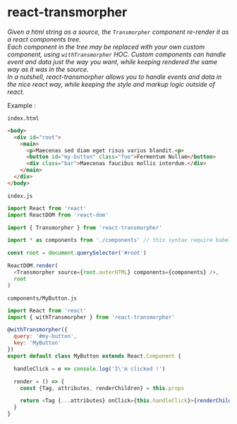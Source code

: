 # react-transmorpher

*Given a html string as a source, the `Transmorpher` component re-render it as a react components tree.  
Each component in the tree may be replaced with your own custom component, using `withTransmorpher` HOC. Custom components can handle event and data just the way you want, while keeping rendered the same way as it was in the source.  
In a nutshell, react-transmorpher allows you to handle events and data in the nice react way, while keeping the style and markup logic outside of react.*

Example :

`index.html`

```html
<body>
  <div id="root">
    <main>
      <p>Maecenas sed diam eget risus varius blandit.<p>
      <button id="my-button" class="foo">Fermentum Nullam</button>
      <div class="bar">Maecenas faucibus mollis interdum.</div>
    </main>
  </div>
</body>
```

`index.js`

```javascript
import React from 'react'
import ReactDOM from 'react-dom'

import { Transmorpher } from 'react-transmorpher'

import * as components from './components' // this syntax require babel-plugin-wildcard

const root = document.querySelector('#root')

ReactDOM.render(
  <Transmorpher source={root.outerHTML} components={components} />,
  root
)
```

`components/MyButton.js`

```javascript
import React from 'react'
import { withTransmorpher } from 'react-transmorpher'

@withTransmorpher({
  query: '#my-button',
  key: 'MyButton'
})
export default class MyButton extends React.Component {

  handleClick = e => console.log('I\'m clicked !')

  render = () => {
    const {Tag, attributes, renderChildren} = this.props

    return <Tag {...attributes} onClick={this.handleClick}>{renderChildren()}</Tag>
  }
}
```
